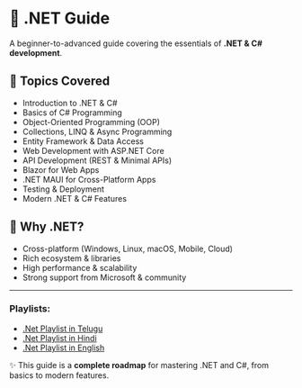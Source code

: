 # 📘 .NET Guide

A beginner-to-advanced guide covering the essentials of **.NET & C# development**.

## 📖 Topics Covered
- Introduction to .NET & C#
- Basics of C# Programming
- Object-Oriented Programming (OOP)
- Collections, LINQ & Async Programming
- Entity Framework & Data Access
- Web Development with ASP.NET Core
- API Development (REST & Minimal APIs)
- Blazor for Web Apps
- .NET MAUI for Cross-Platform Apps
- Testing & Deployment
- Modern .NET & C# Features

## 🚀 Why .NET?
- Cross-platform (Windows, Linux, macOS, Mobile, Cloud)
- Rich ecosystem & libraries
- High performance & scalability
- Strong support from Microsoft & community

---

### Playlists:

- [.Net Playlist in Telugu](https://www.youtube.com/playlist?list=PL2UfVCyiPs-0_tJYs_0jG3WgNoF5LoxG_)
- [.Net Playlist in Hindi](https://www.youtube.com/playlist?list=PLDSXZnDE8NYWFIZWIZ1H_qZLoSfDiNRxE)
- [.Net Playlist in English](https://www.youtube.com/playlist?list=PLVlQHNRLflP-jc5Fbhfdhzv52AWYq836j)

✨ This guide is a **complete roadmap** for mastering .NET and C#, from basics to modern features.

